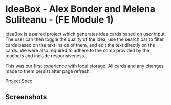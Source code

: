 # IdeaBox - Alex Bonder and Melena Suliteanu - (FE Module 1)

IdeaBox is a paired project which generates idea cards based on user input. The user can then toggle the quality of the idea, use the search bar to filter cards based on the text inside of them, and edit the text directly on the cards. We were also required to adhere to the comp provided by the teachers and include responsiveness.

This was our first experience with local storage. All cards and any changes made to them persist after page refresh.

[Project Spec](http://frontend.turing.io/projects/ideabox.html)

## Screenshots
